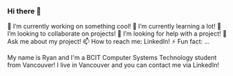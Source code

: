 ### Hi there 👋

<!--
**ryancarnegie/ryancarnegie** is a ✨ _special_ ✨ repository because its `README.md` (this file) appears on your GitHub profile.

Here are some ideas to get you started:

-->
🔭 I’m currently working on something cool!
🌱 I’m currently learning a lot!
👯 I’m looking to collaborate on projects!
🤔 I’m looking for help with a project!
💬 Ask me about my project!
📫 How to reach me: LinkedIn!
⚡ Fun fact: ...


My name is Ryan and I'm a BCIT Computer Systems Technology student from Vancouver! I live in Vancouver and you can contact me via LinkedIn!

